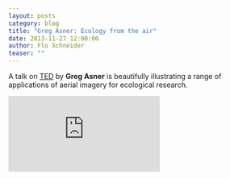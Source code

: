 ```yaml
---
layout: posts
category: blog
title: "Greg Asner: Ecology from the air"
date: 2013-11-27 12:00:00
author: Flo Schneider
teaser: ""
---
```


A talk on [TED](www.ted.org) by **Greg Asner** is beautifully illustrating a range of applications of aerial imagery for ecological research.


<iframe class = "obj" src="http://embed.ted.com/talks/greg_asner_ecology_from_the_air.html" frameborder="0"> </iframe>

